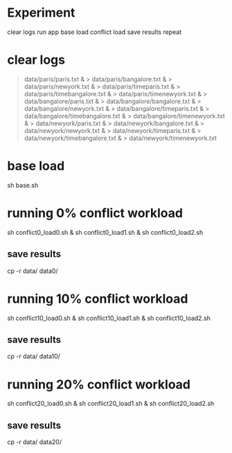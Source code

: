 # Experiment
clear logs
run app
base load
conflict load
save results
repeat

# clear logs
> data/paris/paris.txt & > data/paris/bangalore.txt & > data/paris/newyork.txt & > data/paris/timeparis.txt & > data/paris/timebangalore.txt & > data/paris/timenewyork.txt & > data/bangalore/paris.txt & > data/bangalore/bangalore.txt & > data/bangalore/newyork.txt & > data/bangalore/timeparis.txt & > data/bangalore/timebangalore.txt & > data/bangalore/timenewyork.txt & > data/newyork/paris.txt & > data/newyork/bangalore.txt & > data/newyork/newyork.txt & > data/newyork/timeparis.txt & > data/newyork/timebangalore.txt & > data/newyork/timenewyork.txt

# base load
sh base.sh

# running 0% conflict workload
sh conflict0_load0.sh & sh conflict0_load1.sh & sh conflict0_load2.sh 
## save results
cp -r data/ data0/

# running 10% conflict workload
sh conflict10_load0.sh & sh conflict10_load1.sh & sh conflict10_load2.sh 
## save results
cp -r data/ data10/

# running 20% conflict workload
sh conflict20_load0.sh & sh conflict20_load1.sh & sh conflict20_load2.sh 
## save results
cp -r data/ data20/
